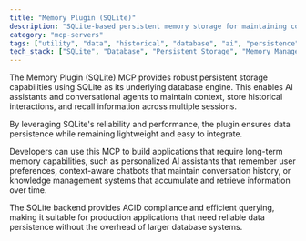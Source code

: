 ```yaml
---
title: "Memory Plugin (SQLite)"
description: "SQLite-based persistent memory storage for maintaining context across conversations, enabling long-term recall and knowledge management."
category: "mcp-servers"
tags: ["utility", "data", "historical", "database", "ai", "persistence", "contextual", "conversational"]
tech_stack: ["SQLite", "Database", "Persistent Storage", "Memory Management", "ACID Compliance", "Querying"]
---
```


The Memory Plugin (SQLite) MCP provides robust persistent storage capabilities using SQLite as its underlying database engine. This enables AI assistants and conversational agents to maintain context, store historical interactions, and recall information across multiple sessions. 

By leveraging SQLite's reliability and performance, the plugin ensures data persistence while remaining lightweight and easy to integrate.

Developers can use this MCP to build applications that require long-term memory capabilities, such as personalized AI assistants that remember user preferences, context-aware chatbots that maintain conversation history, or knowledge management systems that accumulate and retrieve information over time. 

The SQLite backend provides ACID compliance and efficient querying, making it suitable for production applications that need reliable data persistence without the overhead of larger database systems.